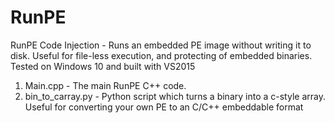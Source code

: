 # RunPE
RunPE Code Injection - Runs an embedded PE image without writing it to disk. Useful for file-less execution, and protecting of embedded binaries. Tested on Windows 10 and built with VS2015

1. Main.cpp - The main RunPE C++ code.
2. bin_to_carray.py - Python script which turns a binary into a c-style array. Useful for converting your own PE to an C/C++ embeddable format
